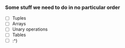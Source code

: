 ### Some stuff we need to do in no particular order

- [ ] Tuples
- [ ] Arrays
- [ ] Unary operations
- [ ] Tables
- [ ] :\^)